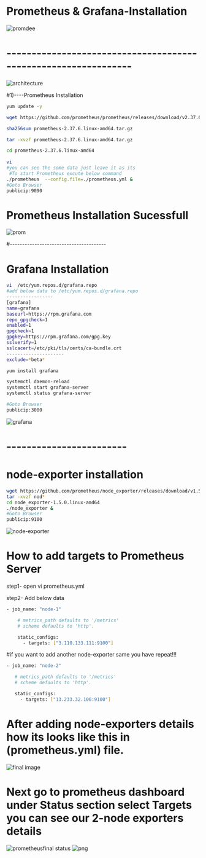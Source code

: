 # Prometheus & Grafana-Installation
![promdee](https://user-images.githubusercontent.com/111736742/229623840-7bf435e4-d851-4273-8402-97e34e9754f2.jpg)
# ---------------------------------------------------------------
![architecture](https://user-images.githubusercontent.com/111736742/229615136-8b17b01b-9695-4133-98ab-46b95029ba6c.png)

#1)----Prometheus Installation
```bash
yum update -y

wget https://github.com/prometheus/prometheus/releases/download/v2.37.6/prometheus-2.37.6.linux-amd64.tar.gz

sha256sum prometheus-2.37.6.linux-amd64.tar.gz

tar -xvzf prometheus-2.37.6.linux-amd64.tar.gz

cd prometheus-2.37.6.linux-amd64
  
vi 
#you can see the some data just leave it as its
 #To start Prometheus excute below command
./prometheus  --config.file=./prometheus.yml &
#Goto Browser
publicip:9090
```
# Prometheus Installation Sucessfull
![prom](https://user-images.githubusercontent.com/111736742/229612904-65a3d2be-61bd-46a9-a927-a79b675d51e8.png)

#---------------------------------------
# Grafana Installation
```bash
vi  /etc/yum.repos.d/grafana.repo
#add below data to /etc/yum.repos.d/grafana.repo
-----------------
[grafana]
name=grafana
baseurl=https://rpm.grafana.com
repo_gpgcheck=1
enabled=1
gpgcheck=1
gpgkey=https://rpm.grafana.com/gpg.key
sslverify=1
sslcacert=/etc/pki/tls/certs/ca-bundle.crt
---------------------
exclude=*beta*

yum install grafana

systemctl daemon-reload
systemctl start grafana-server
systemctl status grafana-server

#Goto Browser
publicip:3000
```
![grafana](https://user-images.githubusercontent.com/111736742/229613839-0b3b724c-66a5-4cad-a722-72c211e7487a.png)
# ------------------------
# node-exporter installation
```bash
wget https://github.com/prometheus/node_exporter/releases/download/v1.5.0/node_exporter-1.5.0.linux-amd64.tar.gz
tar -xvzf nod*
cd node_exporter-1.5.0.linux-amd64
./node_exporter &
#Goto Browser
publicip:9100
```
![node-exporter](https://user-images.githubusercontent.com/111736742/229614745-d11572e0-fed1-4f81-95c2-98d97d2c46ac.png)

# How to add targets to Prometheus Server

step1- open vi prometheus.yml 

step2- Add below data
```bash
- job_name: "node-1"

    # metrics_path defaults to '/metrics'
    # scheme defaults to 'http'.

    static_configs:
      - targets: ["3.110.133.111:9100"]
```
 #if you want to add another node-exporter same you have repeat!!!
 ```bash
- job_name: "node-2"

    # metrics_path defaults to '/metrics'
    # scheme defaults to 'http'.

    static_configs:
      - targets: ["13.233.32.106:9100"]
```
# After adding node-exporters details how its looks like this in (prometheus.yml) file.
![final image](https://user-images.githubusercontent.com/111736742/229617028-a8bf0d07-7e1f-4bc9-973b-83a2d4f90149.png)
# Next  go to prometheus dashboard under Status section select Targets you can see our 2-node exporters details
![prometheusfinal status](https://user-images.githubusercontent.com/111736742/229618621-a182771f-2f8a-4ac9-84c8-ae52a2fe29d6.png)
![png](https://user-images.githubusercontent.com/111736742/229618808-5edd8ae0-f244-4d5f-870f-192ff70a6273.png)



